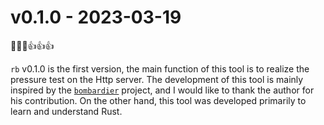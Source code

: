 # v0.1.0 - 2023-03-19

:wave::wave::wave::thumbsup::thumbsup::thumbsup:

`rb` v0.1.0 is the first version, the main function of this tool is to realize the pressure test on the Http server. The development of this tool is mainly inspired by the [`bombardier`](https://github.com/codesenberg/bombardier) project, and I would like to thank the author for his contribution. On the other hand, this tool was developed primarily to learn and understand Rust.

